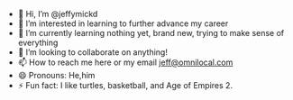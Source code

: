 - 👋 Hi, I’m @jeffymickd
- 👀 I’m interested in learning to further advance my career
- 🌱 I’m currently learning nothing yet, brand new, trying to make sense of everything
- 💞️ I’m looking to collaborate on anything!
- 📫 How to reach me here or my email jeff@omnilocal.com
- 😄 Pronouns: He,him
- ⚡ Fun fact: I like turtles, basketball, and Age of Empires 2. 

<!---
jeffymickd/jeffymickd is a ✨ special ✨ repository because its `README.md` (this file) appears on your GitHub profile.
You can click the Preview link to take a look at your changes.
--->
